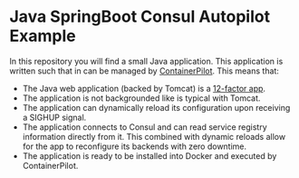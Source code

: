 # Java SpringBoot Consul Autopilot Example

In this repository you will find a small Java application. This application
is written such that in can be managed by [ContainerPilot](https://www.joyent.com/containerpilot).
This means that:
 * The Java web application (backed by Tomcat) is a [12-factor app](https://12factor.net/).
 * The application is not backgrounded like is typical with Tomcat.
 * The application can dynamically reload its configuration upon receiving a SIGHUP signal.
 * The application connects to Consul and can read service registry information directly
   from it. This combined with dynamic reloads allow for the app to reconfigure its backends
   with zero downtime.
 * The application is ready to be installed into Docker and executed by ContainerPilot.